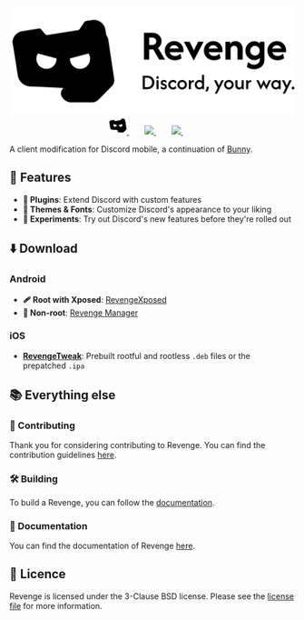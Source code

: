<p align="center">
  <picture>
    <source
      width="512px"
      media="(prefers-color-scheme: dark)"
      srcset="assets/wordmark/wordmark+slogan-dark.svg"
    >
    <img
      width="512px"
      src="assets/wordmark/wordmark+slogan-light.svg"
    >
  </picture>
  <br>
  <a href="https://revenge-mod.github.io/">
       <picture>
           <source height="32px" media="(prefers-color-scheme: dark)" srcset="assets/logo/logo-dark.svg" />
           <img height="32px" src="assets/logo/logo-light.svg" />
       </picture>
   </a>&nbsp;&nbsp;&nbsp;&nbsp;&nbsp;&nbsp;
   <a href="https://discord.com/invite/ddcQf3s2Uq">
       <picture>
           <source height="32px" media="(prefers-color-scheme: dark)" srcset="https://user-images.githubusercontent.com/13122796/178032563-d4e084b7-244e-4358-af50-26bde6dd4996.png" />
           <img height="32px" src="https://user-images.githubusercontent.com/13122796/178032563-d4e084b7-244e-4358-af50-26bde6dd4996.png" />
       </picture>
   </a>&nbsp;&nbsp;&nbsp;&nbsp;&nbsp;&nbsp;
   <a href="https://github.com/revenge-mod">
       <picture>
           <source height="32px" media="(prefers-color-scheme: dark)" srcset="https://i.ibb.co/dMMmCrW/Git-Hub-Mark.png" />
           <img height="32px" src="https://i.ibb.co/9wV3HGF/Git-Hub-Mark-Light.png" />
       </picture>
   </a>&nbsp;&nbsp;&nbsp;&nbsp;&nbsp;&nbsp;

   </a>
</p>

A client modification for Discord mobile, a continuation of [Bunny](https://github.com/pyoncord/Bunny).

## 💪 Features

- **🔌 Plugins**: Extend Discord with custom features
- **🎨 Themes & Fonts**: Customize Discord's appearance to your liking
- **🧪 Experiments**: Try out Discord's new features before they're rolled out

## ⬇️ Download

### Android

- **🩹 Root with Xposed**: [RevengeXposed](https://github.com/revenge-mod/revenge-xposed/releases/latest)
- **📵 Non-root**: [Revenge Manager](https://github.com/revenge-mod/revenge-manager/releases/latest)

### iOS
- [**RevengeTweak**](https://github.com/revenge-mod/revenge-tweak): Prebuilt rootful and rootless `.deb` files or the prepatched `.ipa `


## 📚 Everything else

### 📙 Contributing

Thank you for considering contributing to Revenge.
You can find the contribution guidelines [here](CONTRIBUTING.md).

### 🛠️ Building

To build a Revenge, you can follow the [documentation](/docs).

### 📃 Documentation

You can find the documentation of Revenge [here](/docs).

## 📜 Licence

Revenge is licensed under the 3-Clause BSD license. Please see the [license file](LICENSE) for more information.

